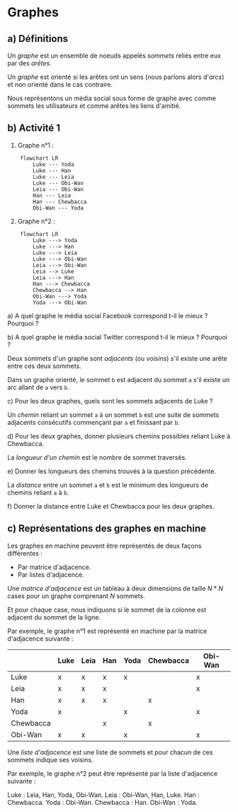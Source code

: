 # Graphes

## a) Définitions

Un *graphe* est un ensemble de noeuds appelés *sommets* reliés entre eux par des *arêtes*.

Un *graphe* est orienté si les arêtes ont un sens (nous parlons alors d'*arcs*) et non orienté dans le cas contraire.

Nous représentons un média social sous forme de graphe avec comme sommets les utilisateurs et comme arêtes les liens d'amitié.

## b) Activité 1

1. Graphe n°1 :

```mermaid
    flowchart LR
        Luke --- Yoda
        Luke --- Han
        Luke --- Leia
        Luke --- Obi-Wan
        Leia --- Obi-Wan
        Han --- Leia
        Han --- Chewbacca
        Obi-Wan --- Yoda
```

2. Graphe n°2 :

```mermaid
    flowchart LR
        Luke ---> Yoda
        Luke ---> Han
        Luke ---> Leia
        Luke ---> Obi-Wan
        Leia ---> Obi-Wan
        Leia --> Luke
        Leia ---> Han
        Han ---> Chewbacca
        Chewbacca --> Han
        Obi-Wan ---> Yoda
        Yoda ---> Obi-Wan
```

a) A quel graphe le média social Facebook correspond t-il le mieux ? Pourquoi ?

b) A quel graphe le média social Twitter correspond t-il le mieux ? Pourquoi ?

Deux sommets d'un graphe sont *adjacents* (ou *voisins*) s'il existe une arête entre ces deux sommets.

Dans un graphe orienté, le sommet `b` est adjacent du sommet `a` s'il existe un arc allant de `a` vers `b`.

c) Pour les deux graphes, quels sont les sommets adjacents de Luke ?

Un *chemin* reliant un sommet `a` à un sommet `b` est une suite de sommets adjacents consécutifs commençant par `a` et finissant par `b`.

d) Pour les deux graphes, donner plusieurs chemins possibles reliant Luke à Chewbacca.

La *longueur d'un chemin* est le nombre de sommet traversés.

e) Donner les longueurs des chemins trouvés à la question précédente.

La *distance* entre un sommet `a` et `b` est le minimum des longueurs de chemins reliant `a` à `b`.

f) Donner la distance entre Luke et Chewbacca pour les deux graphes.

## c) Représentations des graphes en machine

Les graphes en machine peuvent être représentés de deux façons différentes :

- Par matrice d'adjacence.
- Par listes d'adjacence.

Une *matrice d'adjacence* est un tableau à deux dimensions de taille $N*N$ cases pour un graphe comprenant $N$ sommets.

Et pour chaque case, nous indiquons si le sommet de la colonne est adjacent du sommet de la ligne.

Par exemple, le graphe n°1 est représenté en machine par la matrice d'adjacence suivante :

| | Luke | Leia | Han | Yoda | Chewbacca | Obi-Wan |
| --- | --- | --- | --- | --- | --- | --- |
| Luke | x | x | x | x | | x |
| Leia | x | x | x | | | x |
| Han | x | x | x | | x | |
| Yoda | x | | | x | | x |
| Chewbacca | | | x | | x | |
| Obi-Wan | x | x | | x | | x |

Une *liste d'adjacence* est une liste de sommets et pour chacun de ces sommets indique ses voisins.

Par exemple, le graphe n°2 peut être représenté par la liste d'adjacence suivante :

Luke : Leia, Han, Yoda, Obi-Wan.
Leia : Obi-Wan, Han, Luke.
Han : Chewbacca.
Yoda : Obi-Wan.
Chewbacca : Han.
Obi-Wan : Yoda.